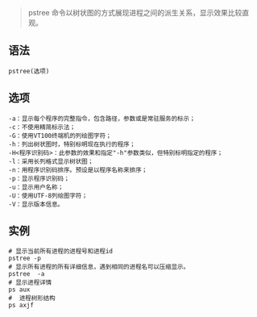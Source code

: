 > pstree  命令以树状图的方式展现进程之间的派生关系，显示效果比较直观。

语法
---
    pstree(选项)
    
选项
--
    -a：显示每个程序的完整指令，包含路径，参数或是常驻服务的标示；
    -c：不使用精简标示法；
    -G：使用VT100终端机的列绘图字符；
    -h：列出树状图时，特别标明现在执行的程序；
    -H<程序识别码>：此参数的效果和指定"-h"参数类似，但特别标明指定的程序；
    -l：采用长列格式显示树状图；
    -n：用程序识别码排序。预设是以程序名称来排序；
    -p：显示程序识别码；
    -u：显示用户名称；
    -U：使用UTF-8列绘图字符；
    -V：显示版本信息。
    
实例
----

    # 显示当前所有进程的进程号和进程id
    pstree -p
    # 显示所有进程的所有详细信息，遇到相同的进程名可以压缩显示。
    pstree  -a
    # 显示进程详情 
    ps aux 
    #  进程树形结构
    ps axjf
    